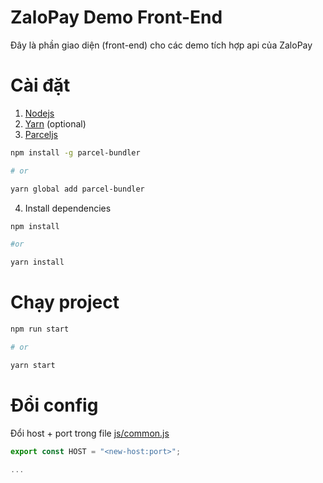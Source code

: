 # ZaloPay Demo Front-End

Đây là phần giao diện (front-end) cho các demo tích hợp api của ZaloPay

# Cài đặt

1. [Nodejs](https://nodejs.org/en/)
2. [Yarn](https://yarnpkg.com/en/docs/install) (optional)
3. [Parceljs](https://parceljs.org/)

```bash
npm install -g parcel-bundler

# or

yarn global add parcel-bundler
```

4. Install dependencies

```bash
npm install

#or

yarn install
```

# Chạy project

```bash
npm run start

# or

yarn start
```

# Đổi config

Đổi host + port trong file [js/common.js](./js/common.js)

```js
export const HOST = "<new-host:port>";

...
```